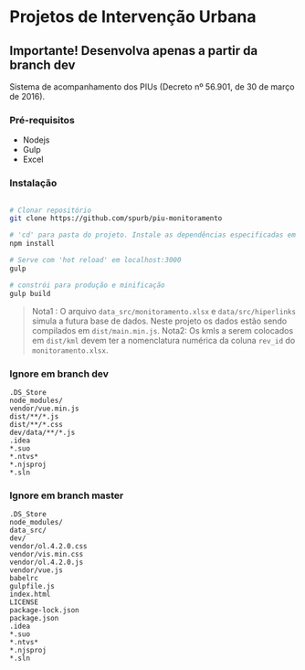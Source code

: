 # Projetos de Intervenção Urbana 

## Importante! Desenvolva apenas a partir da branch dev 

Sistema de acompanhamento dos PIUs (Decreto nº 56.901, de 30 de março de 2016).

### Pré-requisitos
* Nodejs 
* Gulp
* Excel
 
### Instalação
``` bash

# Clonar repositório
git clone https://github.com/spurb/piu-monitoramento

# 'cd' para pasta do projeto. Instale as dependências especificadas em package.json
npm install

# Serve com 'hot reload' em localhost:3000
gulp

# constrói para produção e minificação 
gulp build

```

> Nota1 : O arquivo ``data_src/monitoramento.xlsx``  e ``data/src/hiperlinks`` simula a futura base de dados. Neste projeto os dados estão sendo compilados em `dist/main.min.js`.
> Nota2: Os kmls a serem colocados em `dist/kml` devem ter a nomenclatura numérica da coluna `rev_id` do `monitoramento.xlsx`. 

### Ignore em branch dev
``` gitignore
.DS_Store
node_modules/
vendor/vue.min.js
dist/**/*.js
dist/**/*.css
dev/data/**/*.js
.idea
*.suo
*.ntvs*
*.njsproj
*.sln
```

### Ignore em branch master
``` gitignore
.DS_Store
node_modules/
data_src/
dev/
vendor/ol.4.2.0.css
vendor/vis.min.css
vendor/ol.4.2.0.js
vendor/vue.js
babelrc
gulpfile.js
index.html
LICENSE
package-lock.json
package.json
.idea
*.suo
*.ntvs*
*.njsproj
*.sln
```